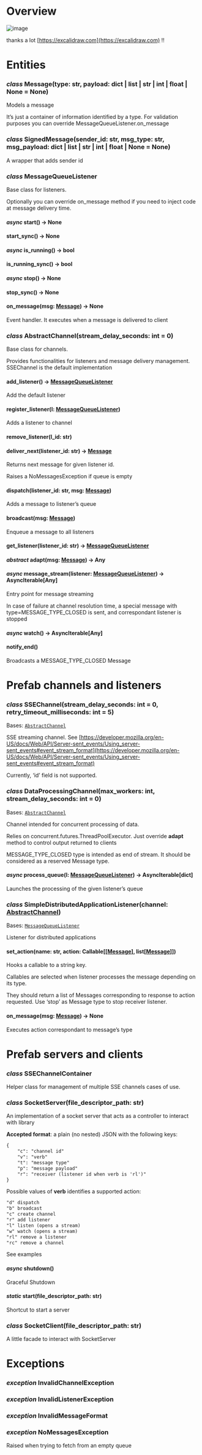<a id="overview"></a>

# Overview

![image](_static/overview.png)

thanks a lot [https://excalidraw.com](https://excalidraw.com) !!

<a id="module-eric_sse.entities"></a>

<a id="entities"></a>

# Entities

<a id="eric_sse.entities.Message"></a>

### *class* Message(type: str, payload: dict | list | str | int | float | None = None)

Models a message

It’s just a container of information identified by a type.
For validation purposes you can override MessageQueueListener.on_message

<a id="eric_sse.entities.SignedMessage"></a>

### *class* SignedMessage(sender_id: str, msg_type: str, msg_payload: dict | list | str | int | float | None = None)

A wrapper that adds sender id

<a id="eric_sse.entities.MessageQueueListener"></a>

### *class* MessageQueueListener

Base class for listeners.

Optionally you can override on_message method if you need to inject code at message delivery time.

<a id="eric_sse.entities.MessageQueueListener.start"></a>

#### *async* start() → None

<a id="eric_sse.entities.MessageQueueListener.start_sync"></a>

#### start_sync() → None

<a id="eric_sse.entities.MessageQueueListener.is_running"></a>

#### *async* is_running() → bool

<a id="eric_sse.entities.MessageQueueListener.is_running_sync"></a>

#### is_running_sync() → bool

<a id="eric_sse.entities.MessageQueueListener.stop"></a>

#### *async* stop() → None

<a id="eric_sse.entities.MessageQueueListener.stop_sync"></a>

#### stop_sync() → None

<a id="eric_sse.entities.MessageQueueListener.on_message"></a>

#### on_message(msg: [Message](#eric_sse.entities.Message)) → None

Event handler. It executes when a message is delivered to client

<a id="eric_sse.entities.AbstractChannel"></a>

### *class* AbstractChannel(stream_delay_seconds: int = 0)

Base class for channels.

Provides functionalities for listeners and message delivery management. SSEChannel is the default implementation

<a id="eric_sse.entities.AbstractChannel.add_listener"></a>

#### add_listener() → [MessageQueueListener](#eric_sse.entities.MessageQueueListener)

Add the default listener

<a id="eric_sse.entities.AbstractChannel.register_listener"></a>

#### register_listener(l: [MessageQueueListener](#eric_sse.entities.MessageQueueListener))

Adds a listener to channel

<a id="eric_sse.entities.AbstractChannel.remove_listener"></a>

#### remove_listener(l_id: str)

<a id="eric_sse.entities.AbstractChannel.deliver_next"></a>

#### deliver_next(listener_id: str) → [Message](#eric_sse.entities.Message)

Returns next message for given listener id.

Raises a NoMessagesException if queue is empty

<a id="eric_sse.entities.AbstractChannel.dispatch"></a>

#### dispatch(listener_id: str, msg: [Message](#eric_sse.entities.Message))

Adds a message to listener’s queue

<a id="eric_sse.entities.AbstractChannel.broadcast"></a>

#### broadcast(msg: [Message](#eric_sse.entities.Message))

Enqueue a message to all listeners

<a id="eric_sse.entities.AbstractChannel.get_listener"></a>

#### get_listener(listener_id: str) → [MessageQueueListener](#eric_sse.entities.MessageQueueListener)

<a id="eric_sse.entities.AbstractChannel.adapt"></a>

#### *abstract* adapt(msg: [Message](#eric_sse.entities.Message)) → Any

<a id="eric_sse.entities.AbstractChannel.message_stream"></a>

#### *async* message_stream(listener: [MessageQueueListener](#eric_sse.entities.MessageQueueListener)) → AsyncIterable[Any]

Entry point for message streaming

In case of failure at channel resolution time, a special message with type=MESSAGE_TYPE_CLOSED is sent, and
correspondant listener is stopped

<a id="eric_sse.entities.AbstractChannel.watch"></a>

#### *async* watch() → AsyncIterable[Any]

<a id="eric_sse.entities.AbstractChannel.notify_end"></a>

#### notify_end()

Broadcasts a MESSAGE_TYPE_CLOSED Message

<a id="module-eric_sse.prefabs"></a>

<a id="prefab-channels-and-listeners"></a>

# Prefab channels and listeners

<a id="eric_sse.prefabs.SSEChannel"></a>

### *class* SSEChannel(stream_delay_seconds: int = 0, retry_timeout_milliseconds: int = 5)

Bases: [`AbstractChannel`](#eric_sse.entities.AbstractChannel)

SSE streaming channel.
See [https://developer.mozilla.org/en-US/docs/Web/API/Server-sent_events/Using_server-sent_events#event_stream_format](https://developer.mozilla.org/en-US/docs/Web/API/Server-sent_events/Using_server-sent_events#event_stream_format)

Currently, ‘id’ field is not supported.

<a id="eric_sse.prefabs.DataProcessingChannel"></a>

### *class* DataProcessingChannel(max_workers: int, stream_delay_seconds: int = 0)

Bases: [`AbstractChannel`](#eric_sse.entities.AbstractChannel)

Channel intended for concurrent processing of data.

Relies on concurrent.futures.ThreadPoolExecutor.
Just override **adapt** method to control output returned to clients

MESSAGE_TYPE_CLOSED type is intended as end of stream. It should be considered as a reserved Message type.

<a id="eric_sse.prefabs.DataProcessingChannel.process_queue"></a>

#### *async* process_queue(l: [MessageQueueListener](#eric_sse.entities.MessageQueueListener)) → AsyncIterable[dict]

Launches the processing of the given listener’s queue

<a id="eric_sse.prefabs.SimpleDistributedApplicationListener"></a>

### *class* SimpleDistributedApplicationListener(channel: [AbstractChannel](#eric_sse.entities.AbstractChannel))

Bases: [`MessageQueueListener`](#eric_sse.entities.MessageQueueListener)

Listener for distributed applications

<a id="eric_sse.prefabs.SimpleDistributedApplicationListener.set_action"></a>

#### set_action(name: str, action: Callable[[[Message](#eric_sse.entities.Message)], list[[Message](#eric_sse.entities.Message)]])

Hooks a callable to a string key.

Callables are selected when listener processes the message depending on its type.

They should return a list of Messages corresponding to response to action requested.
Use ‘stop’ as Message type to stop receiver listener.

<a id="eric_sse.prefabs.SimpleDistributedApplicationListener.on_message"></a>

#### on_message(msg: [Message](#eric_sse.entities.Message)) → None

Executes action correspondant to message’s type

<a id="module-eric_sse.servers"></a>

<a id="prefab-servers-and-clients"></a>

# Prefab servers and clients

<a id="eric_sse.servers.SSEChannelContainer"></a>

### *class* SSEChannelContainer

Helper class for management of multiple SSE channels cases of use.

<a id="eric_sse.servers.SocketServer"></a>

### *class* SocketServer(file_descriptor_path: str)

An implementation of a socket server that acts as a controller to interact with library

**Accepted format**: a plain (no nested) JSON with the following keys:

```default
{        
    "c": "channel id" 
    "v": "verb" 
    "t": "message type" 
    "p": "message payload" 
    "r": "receiver (listener id when verb is 'rl')"
}
```

Possible values of **verb** identifies a supported action:

```default
"d" dispatch
"b" broadcast
"c" create channel
"r" add listener
"l" listen (opens a stream)
"w" watch (opens a stream)
"rl" remove a listener
"rc" remove a channel
```

See examples

<a id="eric_sse.servers.SocketServer.shutdown"></a>

#### *async* shutdown()

Graceful Shutdown

<a id="eric_sse.servers.SocketServer.start"></a>

#### *static* start(file_descriptor_path: str)

Shortcut to start a server

<a id="module-eric_sse.clients"></a>

<a id="eric_sse.clients.SocketClient"></a>

### *class* SocketClient(file_descriptor_path: str)

A little facade to interact with SocketServer

<a id="module-eric_sse.exception"></a>

<a id="exceptions"></a>

# Exceptions

<a id="eric_sse.exception.InvalidChannelException"></a>

### *exception* InvalidChannelException

<a id="eric_sse.exception.InvalidListenerException"></a>

### *exception* InvalidListenerException

<a id="eric_sse.exception.InvalidMessageFormat"></a>

### *exception* InvalidMessageFormat

<a id="eric_sse.exception.NoMessagesException"></a>

### *exception* NoMessagesException

Raised when trying to fetch from an empty queue
